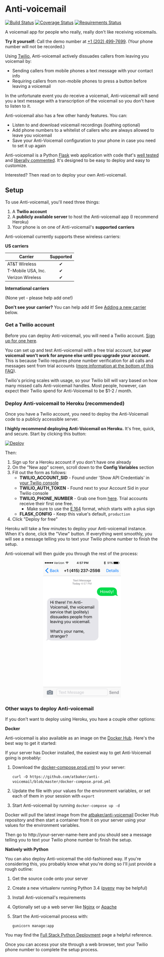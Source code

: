 # Anti-voicemail

[![Build Status](https://travis-ci.org/atbaker/anti-voicemail.svg?branch=master)](https://travis-ci.org/atbaker/anti-voicemail)
[![Coverage Status](https://coveralls.io/repos/atbaker/anti-voicemail/badge.svg?branch=master&service=github)](https://coveralls.io/github/atbaker/anti-voicemail?branch=master)
[![Requirements Status](https://requires.io/github/atbaker/anti-voicemail/requirements.svg?branch=master)](https://requires.io/github/atbaker/anti-voicemail/requirements/?branch=master)

A voicemail app for people who really, really don't like receiving voicemails.

**Try it yourself:** Call the demo number at
[+1 (202) 499-7699](tel:+12024997699). (Your phone number will not be recorded.)

Using [Twilio](https://www.twilio.com/), Anti-voicemail actively dissuades
callers from leaving you voicemail by:

- Sending callers from mobile phones a text message with your contact info
- Requiring callers from non-mobile phones to press a button before leaving a voicemail

In the unfortunate event you *do* receive a voicemail, Anti-voicemail will
send you a text message with a transcription of the voicemail so you don't have
to listen to it.

Anti-voicemail also has a few other handy features. You can:

- Listen to and download voicemail recordings (loathing optional)
- Add phone numbers to a whitelist of callers who are always allowed to leave
you voicemail
- Save your Anti-Voicemail configuration to your phone in case you need to set
it up again

Anti-voicemail is a Python [Flask](http://flask.pocoo.org/) web application
with code that's
[well tested](https://coveralls.io/github/atbaker/anti-voicemail) and
[liberally commented](https://github.com/atbaker/anti-voicemail/blob/master/app/voice/views.py).
It's designed to be easy to deploy and easy to customize.

Interested? Then read on to deploy your own Anti-voicemail.

## Setup

To use Anti-voicemail, you'll need three things:

1. A **Twilio account**
1. A **publicly available server** to host the Anti-voicemail app (I recommend Heroku)
1. Your phone is on one of Anti-voicemail's **supported carriers**

Anti-voicemail currently supports these wireless carriers:

**US carriers**

Carrier | Supported
--- | :---:
AT&T Wireless | ✔
T-Mobile USA, Inc. | ✔
Verizon Wireless | ✔

**International carriers**

(None yet - please help add one!)

**Don't see your carrier?** You can help add it! See
[Adding a new carrier]() below.

### Get a Twilio account

Before you can deploy Anti-voicemail, you will need a Twilio account.
[Sign up for one here](https://www.twilio.com/try-twilio).

You can set up and test Anti-voicemail with a free trial account, but
**your voicemail won't work for anyone else until you upgrade your account.**
This is because Twilio requires phone number verification for all calls and
messages sent from trial accounts
([more information at the bottom of this FAQ](https://www.twilio.com/help/faq/twilio-basics/how-does-twilios-free-trial-work)).

Twilio's pricing scales with usage, so your Twilio bill will vary based on how
many missed calls Anti-voicemail handles. Most people, however, can expect their
Twilio spend for Anti-Voicemail to be $1-2 / month.

### Deploy Anti-voicemail to Heroku (recommended)

Once you have a Twilio account, you need to deploy the Anti-Voicemail code to
a publicly accessible server.

**I highly recommend deploying Anti-Voicemail on Heroku.** It's free, quick,
and secure. Start by clicking this button:

[![Deploy](https://www.herokucdn.com/deploy/button.svg)](https://heroku.com/deploy?template=https://github.com/atbaker/anti-voicemail)

Then:

1. Sign up for a Heroku account if you don't have one already
1. On the "New app" screen, scroll down to the **Config Variables** section
1. Fill out the form as follows:
    - **TWILIO_ACCOUNT_SID** - Found under 'Show API Credentials' in
    [your Twilio console](https://www.twilio.com/user/account/voice/)
    - **TWILIO_AUTH_TOKEN** - Found next to your Account Sid in your Twilio
    console
    - **TWILIO_PHONE_NUMBER** - Grab one from
    [here](https://www.twilio.com/user/account/phone-numbers/incoming). Trial
    accounts receive their first one free.
        - Make sure to use the [E.164](https://en.wikipedia.org/wiki/E.164) format,
        which starts with a plus sign
    - **FLASK_CONFIG** - Keep this value's default, `production`
1. Click "Deploy for free"

Heroku will take a few minutes to deploy your Anti-voicemail instance. When it's
done, click the "View" button. If everything went smoothly, you will see a message
telling you to text your Twilio phone number to finish the setup.

Anti-voicemail will then guide you through the rest of the process:

<p align="center">
    <img src="docs/initial-setup.png" alt="Initial setup" height="450px"/>
</p>

### Other ways to deploy Anti-voicemail

If you don't want to deploy using Heroku, you have a couple other options:

**Docker**

Anti-voicemail is also available as an image on the
[Docker Hub](https://hub.docker.com/). Here's the best way to get it started:

If your server has Docker installed, the easiest way to get Anti-Voicemail going
is probably:

1. Download the
[docker-compose.prod.yml](https://github.com/atbaker/anti-voicemail/blob/master/docker-compose.prod.yml)
to your server:

    ```
    curl -O https://github.com/atbaker/anti-voicemail/blob/master/docker-compose.prod.yml
    ```
1. Update the file with your values for the environment variables, or set each
of them in your session with `export`
1. Start Anti-voicemail by running `docker-compose up -d`

Docker will pull the latest image from the
[atbaker/anti-voicemail](https://hub.docker.com/r/atbaker/anti-voicemail/) Docker
Hub repository and then start a container from it on your server using your
values for the environment variables.

Then go to http://your-server-name-here and you should see a message telling you
to text your Twilio phone number to finish the setup.

**Natively with Python**

You can also deploy Anti-voicemail the old-fashioned way. If you're considering
this, you probably know what you're doing so I'll just provide a rough outline:

1. Get the source code onto your server
1. Create a new virtualenv running Python 3.4
([pyenv](https://github.com/yyuu/pyenv) may be helpful)
1. Install Anti-voicemail's requirements
1. Optionally set up a web server like [Nginx](http://nginx.org/en/docs/) or
[Apache](https://httpd.apache.org/)
1. Start the Anti-voicemail process with:

    ```
    gunicorn manage:app
    ```

You may find the
[Full Stack Python Deployment](http://www.fullstackpython.com/deployment.html)
page a helpful reference.

Once you can access your site through a web browser, text your Twilio phone
number to complete the setup process.
